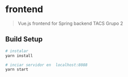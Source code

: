 # frontend

> Vue.js frontend for Spring backend TACS Grupo 2

## Build Setup

``` bash
# instalar
yarn install

# inciar servidor en  localhost:8088
yarn start
```

